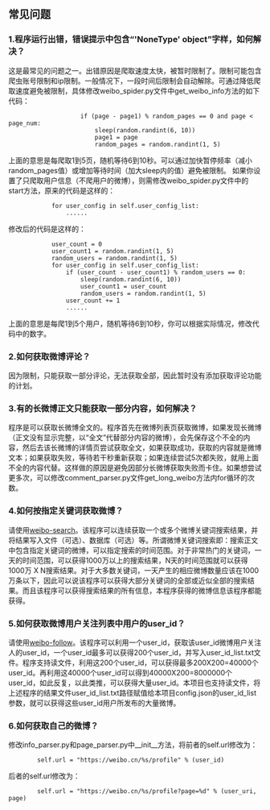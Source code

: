 ## 常见问题

### 1.程序运行出错，错误提示中包含“'NoneType' object”字样，如何解决？
这是最常见的问题之一。出错原因是爬取速度太快，被暂时限制了。限制可能包含爬虫账号限制和ip限制。一般情况下，一段时间后限制会自动解除。可通过降低爬取速度避免被限制，具体修改weibo_spider.py文件中get_weibo_info方法的如下代码：
```
                    if (page - page1) % random_pages == 0 and page < page_num:
                        sleep(random.randint(6, 10))
                        page1 = page
                        random_pages = random.randint(1, 5)
```
上面的意思是每爬取1到5页，随机等待6到10秒。可以通过加快暂停频率（减小random_pages值）或增加等待时间（加大sleep内的值）避免被限制。
如果你设置了只爬取用户信息（不爬用户的微博），则需修改weibo_spider.py文件中的start方法，原来的代码是这样的：
```
            for user_config in self.user_config_list:
                ......
```
修改后的代码是这样的：
```
            user_count = 0
            user_count1 = random.randint(1, 5)
            random_users = random.randint(1, 5)
            for user_config in self.user_config_list:
                if (user_count - user_count1) % random_users == 0:
                    sleep(random.randint(6, 10))
                    user_count1 = user_count
                    random_users = random.randint(1, 5)
                user_count += 1
                ......
```
上面的意思是每爬1到5个用户，随机等待6到10秒，你可以根据实际情况，修改代码中的数字。

### 2.如何获取微博评论？
因为限制，只能获取一部分评论，无法获取全部，因此暂时没有添加获取评论功能的计划。

### 3.有的长微博正文只能获取一部分内容，如何解决？
程序是可以获取长微博全文的。程序首先在微博列表页获取微博，如果发现长微博（正文没有显示完整，以“全文”代替部分内容的微博），会先保存这个不全的内容，然后去该长微博的详情页尝试获取全文，如果获取成功，获取的内容就是微博文本；如果获取失败，等待若干秒重新获取；如果连续尝试5次都失败，就用上面不全的内容代替。这样做的原因是避免因部分长微博获取失败而卡住。如果想尝试更多次，可以修改comment_parser.py文件get_long_weibo方法内for循环的次数。

### 4.如何按指定关键词获取微博？
请使用[weibo-search](https://github.com/dataabc/weibo-search)。该程序可以连续获取一个或多个微博关键词搜索结果，并将结果写入文件（可选）、数据库（可选）等。所谓微博关键词搜索即：搜索正文中包含指定关键词的微博，可以指定搜索的时间范围。对于非常热门的关键词，一天的时间范围，可以获得1000万以上的搜索结果，N天的时间范围就可以获得1000万 X N搜索结果。对于大多数关键词，一天产生的相应微博数量应该在1000万条以下，因此可以说该程序可以获得大部分关键词的全部或近似全部的搜索结果。而且该程序可以获得搜索结果的所有信息，本程序获得的微博信息该程序都能获得。

### 5.如何获取微博用户关注列表中用户的user_id？
请使用[weibo-follow](https://github.com/dataabc/weibo-follow)。该程序可以利用一个user_id，获取该user_id微博用户关注人的user_id，一个user_id最多可以获得200个user_id，并写入user_id_list.txt文件。程序支持读文件，利用这200个user_id，可以获得最多200X200=40000个user_id。再利用这40000个user_id可以得到40000X200=8000000个user_id，如此反复，以此类推，可以获得大量user_id。本项目也支持读文件，将上述程序的结果文件user_id_list.txt路径赋值给本项目config.json的user_id_list参数，就可以获得这些user_id用户所发布的大量微博。

### 6.如何获取自己的微博？
修改info_parser.py和page_parser.py中__init__方法，将前者的self.url修改为：
```
        self.url = "https://weibo.cn/%s/profile" % (user_id)
```
后者的self.url修改为：
```
        self.url = "https://weibo.cn/%s/profile?page=%d" % (user_uri, page)
```
